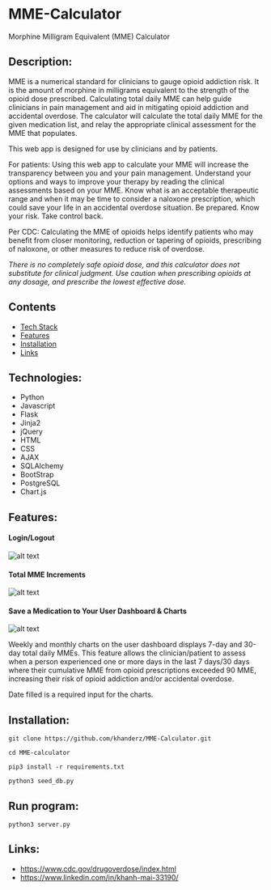 # MME-Calculator
Morphine Milligram Equivalent (MME) Calculator

## Description:
MME is a numerical standard for clinicians to gauge opioid addiction risk. It is the amount of morphine in milligrams equivalent to the strength of the opioid dose prescribed. Calculating total daily MME can help guide clinicians in pain management and aid in mitigating opioid addiction and accidental overdose. The calculator will calculate the total daily MME for the given medication list, and relay the appropriate clinical assessment for the MME that populates. 

This web app is designed for use by clinicians and by patients.

For patients: Using this web app to calculate your MME will increase the transparency between you and your pain management. Understand your options and ways to improve your therapy by reading the clinical assessments based on your MME. Know what is an acceptable therapeutic range and when it may be time to consider a naloxone prescription, which could save your life in an accidental overdose situation. Be prepared. Know your risk. Take control back.

Per CDC: Calculating the MME of opioids helps identify patients who may benefit from closer monitoring, reduction or tapering of opioids, prescribing of naloxone, or other measures to reduce risk of overdose. 

*There is no completely safe opioid dose, and this calculator does not substitute for clinical judgment. Use caution when prescribing opioids at any dosage, and prescribe the lowest effective dose.*


## Contents
* [Tech Stack](#tech-stack)
* [Features](#features)
* [Installation](#installation)
* [Links](#links)

## <a name="tech-stack"></a>Technologies:
* Python
* Javascript
* Flask
* Jinja2
* jQuery
* HTML
* CSS
* AJAX
* SQLAlchemy
* BootStrap
* PostgreSQL
* Chart.js

## <a name="features"></a>Features: 

#### Login/Logout
![alt text](https://github.com/khanderz/MME-Calculator/blob/main/static/img/login.gif)

#### Total MME Increments
![alt text](https://github.com/khanderz/MME-Calculator/blob/main/static/img/increment.gif)

#### Save a Medication to Your User Dashboard & Charts
![alt text](https://github.com/khanderz/MME-Calculator/blob/main/static/img/save.gif)

Weekly and monthly charts on the user dashboard displays 7-day and 30-day total daily MMEs. This feature allows the clinician/patient to assess when a person experienced one or more days in the last 7 days/30 days where their cumulative MME from opioid prescriptions exceeded 90 MME, increasing their risk of opioid addiction and/or accidental overdose.

Date filled is a required input for the charts.


## <a name="installation"></a>Installation: 
```git clone https://github.com/khanderz/MME-Calculator.git```

```cd MME-calculator```

```pip3 install -r requirements.txt```

```python3 seed_db.py```

## Run program:
```python3 server.py```


## <a name="links"></a>Links:
* https://www.cdc.gov/drugoverdose/index.html
* https://www.linkedin.com/in/khanh-mai-33190/


